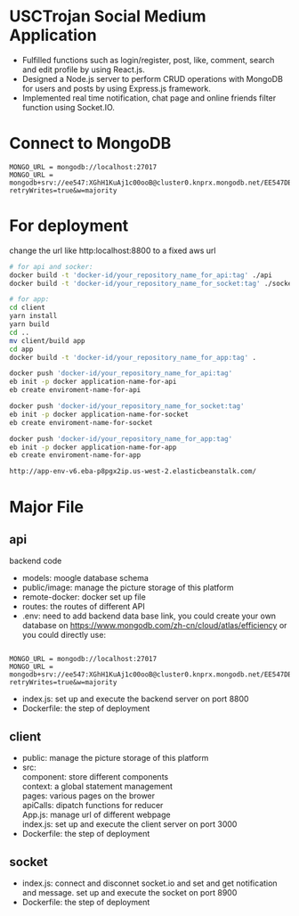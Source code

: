 # USCTrojan Social Medium Application

- Fulfilled functions such as login/register, post, like, comment, search and edit profile by using React.js.
- Designed a Node.js server to perform CRUD operations with MongoDB for users and posts by using Express.js framework.
- Implemented real time notification, chat page and online friends filter function using Socket.IO.

# Connect to MongoDB

```
MONGO_URL = mongodb://localhost:27017
MONGO_URL = mongodb+srv://ee547:XGhH1KuAj1c00ooB@cluster0.knprx.mongodb.net/EE547DB?retryWrites=true&w=majority
```

# For deployment

change the url like http:localhost:8800 to a fixed aws url

```bash
# for api and socker:
docker build -t 'docker-id/your_repository_name_for_api:tag' ./api
docker build -t 'docker-id/your_repository_name_for_socket:tag' ./socket

# for app:
cd client
yarn install
yarn build
cd ..
mv client/build app
cd app
docker build -t 'docker-id/your_repository_name_for_app:tag' .

docker push 'docker-id/your_repository_name_for_api:tag'
eb init -p docker application-name-for-api
eb create enviroment-name-for-api

docker push 'docker-id/your_repository_name_for_socket:tag'
eb init -p docker application-name-for-socket
eb create enviroment-name-for-socket

docker push 'docker-id/your_repository_name_for_app:tag'
eb init -p docker application-name-for-app
eb create enviroment-name-for-app


```

```
http://app-env-v6.eba-p8pgx2ip.us-west-2.elasticbeanstalk.com/
```

# Major File

## api

backend code

- models: moogle database schema
- public/image: manage the picture storage of this platform
- remote-docker: docker set up file
- routes: the routes of different API
- .env: need to add backend data base link, you could create your own database on https://www.mongodb.com/zh-cn/cloud/atlas/efficiency or you could directly use:

```

MONGO_URL = mongodb://localhost:27017
MONGO_URL = mongodb+srv://ee547:XGhH1KuAj1c00ooB@cluster0.knprx.mongodb.net/EE547DB?retryWrites=true&w=majority

```

- index.js: set up and execute the backend server on port 8800
- Dockerfile: the step of deployment

## client

- public: manage the picture storage of this platform
- src: <div>component: store different components </div> <div>context: a global statement management</div> <div>pages: various pages on the brower</div> <div>apiCalls: dipatch functions for reducer</div><div>App.js: manage url of different webpage</div><div>index.js: set up and execute the client server on port 3000</div>
- Dockerfile: the step of deployment

## socket

- index.js: connect and disconnet socket.io and set and get notification and message. set up and execute the socket on port 8900
- Dockerfile: the step of deployment
